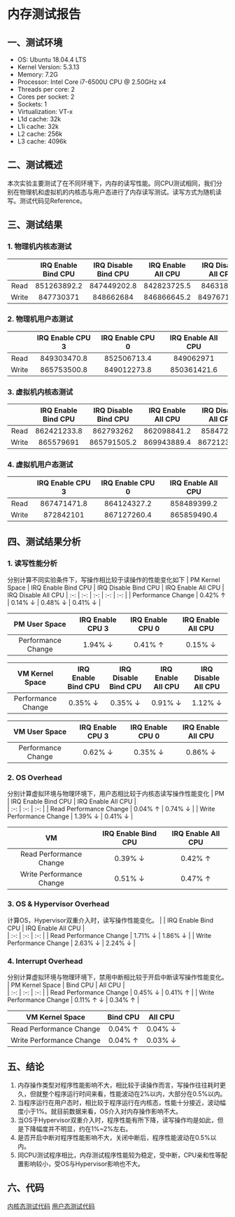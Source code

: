 # 内存测试报告
## 一、测试环境
- OS: Ubuntu 18.04.4 LTS
- Kernel Version: 5.3.13
- Memory: 7.2G
- Processor: Intel Core i7-6500U CPU @ 2.50GHz x4
- Threads per core: 2
- Cores per socket: 2
- Sockets: 1
- Virtualization: VT-x
- L1d cache: 32k
- L1i cache: 32k
- L2 cache: 256k
- L3 cache: 4096k
## 二、测试概述
本次实验主要测试了在不同环境下，内存的读写性能。同CPU测试相同，我们分别在物理机和虚拟机的内核态与用户态进行了内存读写测试。读写方式为随机读写。测试代码见Reference。
## 三、测试结果
### 1. 物理机内核态测试
| | IRQ Enable Bind CPU | IRQ Disable Bind CPU | IRQ Enable All CPU | IRQ Disable All CPU 
| :-: | :-: | :-: | :-: | :-: |
| Read | 851263892.2 | 847449202.8 | 842823725.5 | 846318097 |
| Write | 847730371 | 848662684 | 846866645.2 | 849767175.9 |
### 2. 物理机用户态测试
| | IRQ Enable CPU 3 | IRQ Enable CPU 0 | IRQ Enable All CPU |
| :-: | :-: | :-: | :-: | 
| Read | 849303470.8 | 852506713.4 | 849062971 | 
| Write | 865753500.8 | 849012273.8 | 850361421.6 |
### 3. 虚拟机内核态测试
| | IRQ Enable Bind CPU | IRQ Disable Bind CPU | IRQ Enable All CPU | IRQ Disable All CPU 
| :-: | :-: | :-: | :-: | :-: |
| Read | 862421233.8 | 862793262 | 862098841.2 | 858472721 |
| Write | 865579691 | 865791505.2 | 869943889.4 | 867212392.4 |
### 4. 虚拟机用户态测试
| | IRQ Enable CPU 3 | IRQ Enable CPU 0 | IRQ Enable All CPU |
| :-: | :-: | :-: | :-: | 
| Read | 867471471.8 | 864124327.2 | 858489399.2 | 
| Write | 872842101 | 867127260.4 | 865859490.4 |
## 四、测试结果分析
### 1. 读写性能分析
分别计算不同实验条件下，写操作相比较于读操作的性能变化如下
| PM Kernel Space | IRQ Enable Bind CPU | IRQ Disable Bind CPU | IRQ Enable All CPU | IRQ Disable All CPU 
| :-: | :-: | :-: | :-: | :-: |
| Performance Change | 0.42% ↑ | 0.14% ↓ | 0.48% ↓ | 0.41% ↓ |

| PM User Space | IRQ Enable CPU 3 | IRQ Enable CPU 0 | IRQ Enable All CPU |
| :-: | :-: | :-: | :-: | 
| Performance Change | 1.94% ↓ | 0.41% ↑ | 0.15% ↓ | 

| VM Kernel Space | IRQ Enable Bind CPU | IRQ Disable Bind CPU | IRQ Enable All CPU | IRQ Disable All CPU 
| :-: | :-: | :-: | :-: | :-: |
| Performance Change | 0.35% ↓ | 0.35% ↓ | 0.91% ↓ | 1.12% ↓ |

| VM User Space | IRQ Enable CPU 3 | IRQ Enable CPU 0 | IRQ Enable All CPU |
| :-: | :-: | :-: | :-: | 
| Performance Change | 0.62% ↓ | 0.35% ↓ | 0.86% ↓ | 
### 2. OS Overhead
分别计算虚拟环境与物理环境下，用户态相比较于内核态读写操作性能变化
| PM | IRQ Enable Bind CPU | IRQ Enable All CPU |  
| :-: | :-: | :-: |
| Read Performance Change | 0.04% ↑ | 0.74% ↓ | 
| Write Performance Change | 1.39% ↓ | 0.41% ↓ | 

| VM | IRQ Enable Bind CPU | IRQ Enable All CPU |  
| :-: | :-: | :-: |
| Read Performance Change | 0.39% ↓ | 0.42% ↑ | 
| Write Performance Change | 0.51% ↓ | 0.47% ↑ | 
### 3. OS & Hypervisor Overhead
计算OS，Hypervisor双重介入时，读写操作性能变化。
|  | IRQ Enable Bind CPU | IRQ Enable All CPU |  
| :-: | :-: | :-: |
| Read Performance Change | 1.71% ↓  | 1.86% ↓ | 
| Write Performance Change | 2.63% ↓ | 2.24% ↓ |
### 4. Interrupt Overhead
分别计算虚拟环境与物理环境下，禁用中断相比较于开启中断读写操作性能变化。
| PM Kernel Space | Bind CPU | All CPU |  
| :-: | :-: | :-: |
| Read Performance Change | 0.45% ↓  | 0.41% ↑ | 
| Write Performance Change | 0.11% ↑ ↓ | 0.34% ↑ |

| VM Kernel Space | Bind CPU | All CPU |  
| :-: | :-: | :-: |
| Read Performance Change | 0.04% ↑  | 0.04% ↓ | 
| Write Performance Change | 0.04% ↑ | 0.03% ↓ |
## 五、结论
1. 内存操作类型对程序性能影响不大，相比较于读操作而言，写操作往往耗时更久，但就整个程序运行时间来看，性能波动在2%以内，大部分在0.5%以内。
2. 当程序运行在用户态时，相比较于程序运行在内核态，性能十分接近，波动幅度小于1%。就目前数据来看，OS介入对内存操作影响不大。
3. 当OS于Hypervisor双重介入时，程序性能有所下降，读写操作均是如此，但是下降幅度并不明显，约在1%~2%左右。
4. 是否开启中断对程序性能影响不大，关闭中断后，程序性能波动在0.5%以内。
5. 同CPU测试程序相比，内存测试程序性能较为稳定，受中断，CPU亲和性等配置影响较小，受OS与Hypervisor影响也不大。
## 六、代码
[内核态测试代码](https://github.com/snake0/irq_test/blob/mem_test_dev/memory/kernel_memory_test.c)
[用户态测试代码](https://github.com/snake0/irq_test/blob/mem_test_dev/memory/user_memory_test.c)



